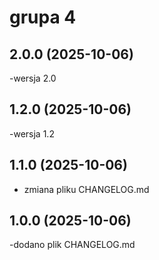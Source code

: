 # grupa 4

## 2.0.0 (2025-10-06)
-wersja 2.0

## 1.2.0 (2025-10-06)
-wersja 1.2

## 1.1.0 (2025-10-06)
- zmiana pliku CHANGELOG.md

## 1.0.0 (2025-10-06)
-dodano plik CHANGELOG.md
